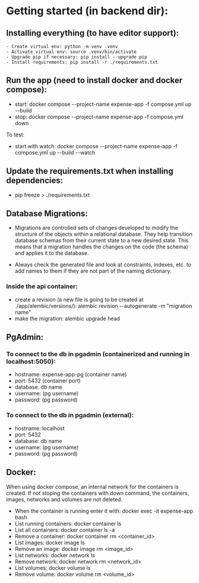 # Getting started (in backend dir):


## Installing everything (to have editor support):
    - Create virtual env: python -m venv .venv
    - Activate virtual env: source .venv/bin/activate
    - Upgrade pip if necessary: pip install --upgrade pip
    - Install requirements: pip install -r ./requirements.txt



## Run the app (need to install docker and docker compose):
- start: docker compose --project-name expense-app -f compose.yml up --build
- stop: docker compose --project-name expense-app -f compose.yml down

To test:
- start with watch: docker compose --project-name expense-app -f compose.yml up --build --watch



## Update the requirements.txt when installing dependencies: 
- pip freeze > ./requirements.txt



## Database Migrations:
- Migrations are controlled sets of changes developed to modify the structure of the objects within a relational database. They help transition database schemas from their current state to a new desired state. This means
that a migration handles the changes on the code (the schema) and applies it to the database.

- Always check the generated file and look at constraints, indexes, etc. to add names to them if they are not part of the naming dictionary.

### Inside the api container:
- create a revision (a new file is going to be created at ./app/alembic/versions/): alembic revision --autogenerate -m "migration name"
- make the migration: alembic upgrade head



## PgAdmin:

### To connect to the db in pgadmin (containerized and running in localhost:5050):
- hostname: expense-app-pg (container name)
- port: 5432 (container port)
- database: db name
- username: (pg username)
- password: (pg password)

### To connect to the db in pgadmin (external):
- hostname: localhost
- port: 5432
- database: db name
- username: (pg username)
- password: (pg password)



## Docker:
When using docker compose, an internal network for the containers is created.
If not stoping the containers with down command, the containers, images, networks and volumes are not deleted.

- When the container is running enter it with: docker exec -it expense-app bash
- List running containers: docker container ls
- List all containers: docker container ls -a
- Remove a container: docker container rm <container_id>
- List images: docker image ls
- Remove an image: docker image rm <image_id>
- List networks: docker network ls
- Remove network: docker network rm <network_id>
- List volumes: docker volume ls
- Remove volume: docker volume rm <volume_id>
